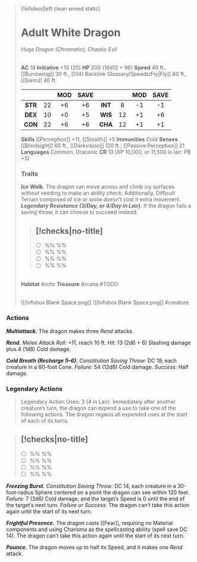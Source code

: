 > [!infobox|left clean wmed static]
> # Adult White Dragon
> *Huge Dragon (Chromatic), Chaotic Evil*
> 
> | |
> | - |
> **AC** 18 **Initiative** +10 (20)
> **HP** 200 (16d12 + 96)
> **Speed** 40 ft., [[Burrowing]] 30 ft., [[04) Backlink Glossary/Speeds/Fly|Fly]] 80 ft., [[Swim]] 40 ft.
> 
> | | | MOD | SAVE | | | MOD | SAVE |
> | :-: | :-: | :-: | :-: | :-: | :-: | :-: | :-: |
> | **STR** | 22 | +6 | +6 | **INT** | 8 | -1 | -1 | 
> | **DEX** | 10 | +0 | +5 | **WIS** | 12 | +1 | +6 |
> | **CON** | 22 | +6 | +6 | **CHA** | 12 | +1 | +1 |
> **Skills** [[Perception]] +11, [[Stealth]] +5
> **Immunities** Cold
> **Senses** [[Blindsight]] 60 ft., [[Darkvision]] 120 ft.; [[Passive Perception]] 21
> **Languages** Common, Draconic
> **CR** 13 (XP 10,000, or 11,500 in lair; PB +5)
> ### Traits
> ***Ice Walk.*** The dragon can move across and climb icy surfaces without needing to make an ability check. Additionally, Difficult Terrain composed of ice or snow doesn’t cost it extra movement.
> <br>
> ***Legendary Resistance (3/Day, or 4/Day in Lair).*** If the dragon fails a saving throw, it can choose to succeed instead.
> > [!checks|no-title]
> > -
> > - [ ] %% %%
> > - [ ] %% %%
> > - [ ] %% %%
> > - [ ] %% %%
> 
> | |
> | - |
> **Habitat** Arctic
> **Treasure** Arcana #TODO 
> 
> | |
> | - |
> ![[Infobox Blank Space.png]]
> ![[Infobox Blank Space.png]]
> #creature 

### Actions
***Multiattack.*** The dragon makes three *Rend* attacks.

***Rend.*** *Melee Attack Roll:* +11, reach 10 ft. *Hit:* 13 (2d6 + 6) Slashing damage plus 4 (1d8) Cold damage.

***Cold Breath (Recharge 5–6).*** *Constitution Saving Throw:* DC 19, each creature in a 60-foot Cone. *Failure:* 54 (12d8) Cold damage. *Success:* Half damage.

### Legendary Actions
> Legendary Action Uses: 3 (4 in Lair). Immediately after another creature’s turn, the dragon can expend a use to take one of the following actions. The dragon regains all expended uses at the start of each of its turns.

> [!checks|no-title]
> -
> - [ ] %% %%
> - [ ] %% %%
> - [ ] %% %%
> - [ ] %% %%

***Freezing Burst.*** *Constitution Saving Throw:* DC 14, each creature in a 30-foot-radius Sphere centered on a point the dragon can see within 120 feet. *Failure:* 7 (2d6) Cold damage, and the target’s Speed is 0 until the end of the target’s next turn. *Failure or Success:* The dragon can’t take this action again until the start of its next turn.

***Frightful Presence.*** The dragon casts [[Fear]], requiring no Material components and using Charisma as the spellcasting ability (spell save DC 14). The dragon can’t take this action again until the start of its next turn.

***Pounce.*** The dragon moves up to half its Speed, and it makes one *Rend* attack.